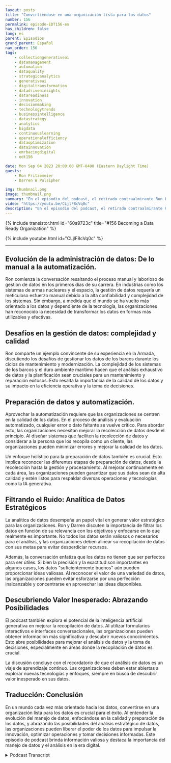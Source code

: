 ```yaml
---
layout: posts
title: "Convirtiéndose en una organización lista para los datos"
number: 156
permalink: episode-EDT156-es
has_children: false
lang: es
parent: Episodios
grand_parent: Español
nav_order: 156
tags:
    - collectiongenerativeai
    - datamanagement
    - automation
    - dataquality
    - strategicanalytics
    - generativeai
    - digitaltransformation
    - datadriveninsights
    - datareadiness
    - innovation
    - decisionmaking
    - technologytrends
    - businessintelligence
    - datastrategy
    - analytics
    - bigdata
    - continuouslearning
    - operationalefficiency
    - dataoptimization
    - datainnovation
    - emrbacingdigital
    - edt156

date: Mon Sep 04 2023 20:00:00 GMT-0400 (Eastern Daylight Time)
guests:
    - Ron Fritzemeier
    - Darren W Pulsipher

img: thumbnail.png
image: thumbnail.png
summary: "En el episodio del podcast, el retirado contraalmirante Ron Fritzmeier se une al anfitrión Darren Pulsipher para discutir la importancia de la gestión de datos en el contexto de la inteligencia artificial generativa (IA). Con formación en ingeniería eléctrica y amplia experiencia en el campo de la ciberseguridad, Ron brinda ideas valiosas sobre el campo evolutivo de la gestión de datos y su papel crucial en el éxito organizacional en la era digital."
video: "https://youtu.be/CLjlF8cVq0c"
description: "En el episodio del podcast, el retirado contraalmirante Ron Fritzmeier se une al anfitrión Darren Pulsipher para discutir la importancia de la gestión de datos en el contexto de la inteligencia artificial generativa (IA). Con formación en ingeniería eléctrica y amplia experiencia en el campo de la ciberseguridad, Ron brinda ideas valiosas sobre el campo evolutivo de la gestión de datos y su papel crucial en el éxito organizacional en la era digital."
---
```


<div>
{% include transistor.html id="60a9723c" title="#156 Becoming a Data Ready Organization" %}

{% include youtube.html id="CLjlF8cVq0c" %}
</div>

---

## Evolución de la administración de datos: De lo manual a la automatización.

Ron comienza la conversación resaltando el proceso manual y laborioso de gestión de datos en los primeros días de su carrera. En industrias como los sistemas de armas nucleares y el espacio, la gestión de datos requería un meticuloso esfuerzo manual debido a la alta confiabilidad y complejidad de los sistemas. Sin embargo, a medida que el mundo se ha vuelto más orientado a los datos y dependiente de la tecnología, las organizaciones han reconocido la necesidad de transformar los datos en formas más utilizables y efectivas.

## Desafíos en la gestión de datos: complejidad y calidad

Ron comparte un ejemplo convincente de su experiencia en la Armada, discutiendo los desafíos de gestionar los datos de los barcos durante los ciclos de mantenimiento y modernización. La complejidad de los sistemas de los barcos y el duro ambiente marítimo hacen que el análisis exhaustivo de datos y la planificación sean cruciales para un mantenimiento y reparación exitosos. Esto resalta la importancia de la calidad de los datos y su impacto en la eficiencia operativa y la toma de decisiones.

## Preparación de datos y automatización.

Aprovechar la automatización requiere que las organizaciones se centren en la calidad de los datos. En el proceso de análisis y evaluación automatizado, cualquier error o dato faltante se vuelve crítico. Para abordar esto, las organizaciones necesitan mejorar la recolección de datos desde el principio. Al diseñar sistemas que faciliten la recolección de datos y considerar a la persona que los recopila como un cliente, las organizaciones pueden minimizar errores y mejorar la calidad de los datos.

Un enfoque holístico para la preparación de datos también es crucial. Esto implica reconocer las diferentes etapas de preparación de datos, desde la recolección hasta la gestión y procesamiento. Al mejorar continuamente en cada área, las organizaciones pueden garantizar que sus datos sean de alta calidad y estén listos para respaldar diversas operaciones y tecnologías como la IA generativa.

## Filtrando el Ruido: Analítica de Datos Estratégicos

La analítica de datos desempeña un papel vital en generar valor estratégico para las organizaciones. Ron y Darren discuten la importancia de filtrar los datos en función de su relevancia con los objetivos y enfocarse en lo que realmente es importante. No todos los datos serán valiosos o necesarios para el análisis, y las organizaciones deben alinear su recopilación de datos con sus metas para evitar desperdiciar recursos.

Además, la conversación enfatiza que los datos no tienen que ser perfectos para ser útiles. Si bien la precisión y la exactitud son importantes en algunos casos, los datos "suficientemente buenos" aún pueden proporcionar ideas valiosas. Al reconocer el valor de una variedad de datos, las organizaciones pueden evitar esforzarse por una perfección inalcanzable y concentrarse en aprovechar las ideas disponibles.

## Descubriendo Valor Inesperado: Abrazando Posibilidades

El podcast también explora el potencial de la inteligencia artificial generativa en mejorar la recopilación de datos. Al utilizar formularios interactivos e interfaces conversacionales, las organizaciones pueden obtener información más significativa y descubrir nuevos conocimientos. Esto abre posibilidades para mejorar el análisis de datos y la toma de decisiones, especialmente en áreas donde la recopilación de datos es crucial.

La discusión concluye con el recordatorio de que el análisis de datos es un viaje de aprendizaje continuo. Las organizaciones deben estar abiertas a explorar nuevas tecnologías y enfoques, siempre en busca de descubrir valor inesperado en sus datos.

## Traducción: Conclusión

En un mundo cada vez más orientado hacia los datos, convertirse en una organización lista para los datos es crucial para el éxito. Al entender la evolución del manejo de datos, enfocándose en la calidad y preparación de los datos, y abrazando las posibilidades del análisis estratégico de datos, las organizaciones pueden liberar el poder de los datos para impulsar la innovación, optimizar operaciones y tomar decisiones informadas. Este episodio de podcast brinda información valiosa y destaca la importancia del manejo de datos y el análisis en la era digital.



<details>
<summary> Podcast Transcript </summary>

<p></p>

</details>

